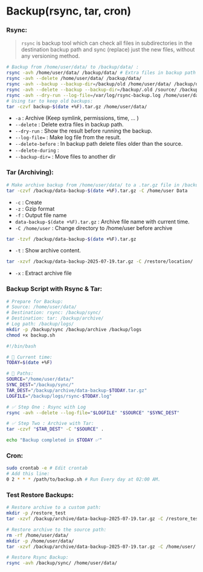# Backup(rsync, tar, cron)

### Rsync:
> `rsync` is backup tool which can check all files in subdirectories in the destination backup path and sync (replace) just the new files, without any versioning method.

```bash
# Backup from /home/user/data/ to /backup/data/ :
rsync -avh /home/user/data/ /backup/data/ # Extra files in backup path will keep.
rsync -avh --delete /home/user/data/ /backup/data/
rsync -avh --backup --backup-dir=/backup/old /home/user/data/ /backup/data/
rsync -avh --delete --backup --backup-dir=/backup/.old /source/ /backup/
rsync -avh --dry-run --log-file=/var/log/rsync-backup.log /home/user/data/ /backup/data/
# Using tar to keep old backups:
tar -czvf backup-$(date +%F).tar.gz /home/user/data/
```
* `-a` : Archive (Keep symlink, permissions, time, ... )
* `--delete` : Delete extra files in backup path.
* `--dry-run` : Show the result before running the backup.
* `--log-file=` : Make log file from the result.
* `--delete-before` : In backup path delete files older than the source.
* `--delete-during` : 
* `--backup-dir=` : Move files to another dir

### Tar (Archiving):

```bash
# Make archive backup from /home/user/data/ to a .tar.gz file in /backup/ path. 
tar -czvf /backup/data-backup-$(date +%F).tar.gz -C /home/user Data
```
* `-c` : Create
* `-z` : Gzip format
* `-f` : Output file name
* `data-backup-$(date +%F).tar.gz` : Archive file name with current time.
* `-C /home/user` : Change directory to /home/user before archive

```bash
tar -tzvf /backup/data-backup-$(date +%F).tar.gz
```
* `-t` : Show archive content.

```bash
tar -xzvf /backup/data-backup-2025-07-19.tar.gz -C /restore/location/
```
* `-x` : Extract archive file

### Backup Script with Rsync & Tar:

```bash
# Prepare for Backup:
# Source: /home/user/data/
# Destination: rsync: /backup/sync/
# Destination: tar: /backup/archive/
# Log path: /backup/logs/
mkdir -p /backup/sync /backup/archive /backup/logs
chmod +x backup.sh
```

```bash
#!/bin/bash

# 📅 Current time:
TODAY=$(date +%F)

# 📂 Paths:
SOURCE="/home/user/data/"
SYNC_DEST="/backup/sync/"
TAR_DEST="/backup/archive/data-backup-$TODAY.tar.gz"
LOGFILE="/backup/logs/rsync-$TODAY.log"

# ✅ Step One : Rsync with Log
rsync -avh --delete --log-file="$LOGFILE" "$SOURCE" "$SYNC_DEST"

# ✅ Step Two : Archive with Tar:
tar -czvf "$TAR_DEST" -C "$SOURCE" .

echo "Backup completed in $TODAY ✅"
```

### Cron:

```bash
sudo crontab -e # Edit crontab
# Add this line:
0 2 * * * /path/to/backup.sh # Run Every day at 02:00 AM.
```

### Test Restore Backups:

```bash
# Restore archive to a custom path:
mkdir -p /restore_test
tar -xzvf /backup/archive/data-backup-2025-07-19.tar.gz -C /restore_test
```
```bash
# Restore archive to the source path:
rm -rf /home/user/data/
mkdir -p /home/user/data/
tar -xzvf /backup/archive/data-backup-2025-07-19.tar.gz -C /home/user/
```
```bash
# Restore Rsync Backup:
rsync -avh /backup/sync/ /home/user/data/
```








